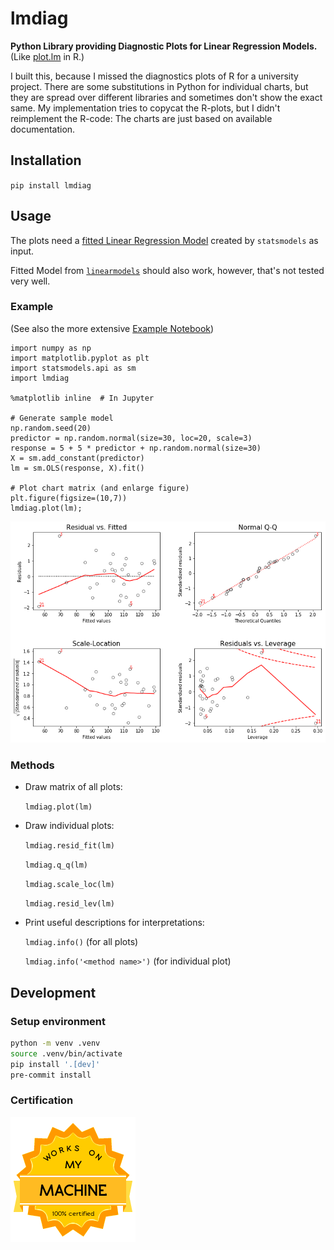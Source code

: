 # lmdiag

**Python Library providing Diagnostic Plots for Linear Regression Models.** (Like
[plot.lm](https://www.rdocumentation.org/packages/stats/versions/3.5.0/topics/plot.lm)
in R.)

I built this, because I missed the diagnostics plots of R for a university project.
There are some substitutions in Python for individual charts, but they are spread over
different libraries and sometimes don't show the exact same. My implementation tries to
copycat the R-plots, but I didn't reimplement the R-code: The charts are just based on
available documentation.

## Installation

`pip install lmdiag`

## Usage

The plots need a
[fitted Linear Regression Model](https://www.statsmodels.org/dev/generated/statsmodels.regression.linear_model.OLS.fit.html)
created by `statsmodels` as input.

Fitted Model from
[`linearmodels`](https://bashtage.github.io/linearmodels/doc/index.html) should also
work, however, that's not tested very well.

### Example

(See also the more extensive
[Example Notebook](https://github.com/dynobo/lmdiag/blob/master/example.ipynb))

    import numpy as np
    import matplotlib.pyplot as plt
    import statsmodels.api as sm
    import lmdiag

    %matplotlib inline  # In Jupyter

    # Generate sample model
    np.random.seed(20)
    predictor = np.random.normal(size=30, loc=20, scale=3)
    response = 5 + 5 * predictor + np.random.normal(size=30)
    X = sm.add_constant(predictor)
    lm = sm.OLS(response, X).fit()

    # Plot chart matrix (and enlarge figure)
    plt.figure(figsize=(10,7))
    lmdiag.plot(lm);

![image](https://raw.githubusercontent.com/dynobo/lmdiag/master/example.png)

### Methods

- Draw matrix of all plots:

  `lmdiag.plot(lm)`

- Draw individual plots:

  `lmdiag.resid_fit(lm)`

  `lmdiag.q_q(lm)`

  `lmdiag.scale_loc(lm)`

  `lmdiag.resid_lev(lm)`

- Print useful descriptions for interpretations:

  `lmdiag.info()` (for all plots)

  `lmdiag.info('<method name>')` (for individual plot)

## Development

### Setup environment

```sh
python -m venv .venv
source .venv/bin/activate
pip install '.[dev]'
pre-commit install
```

### Certification

![image](https://raw.githubusercontent.com/dynobo/lmdiag/master/badge.png)
